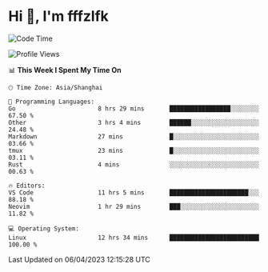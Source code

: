 # Hi 👋, I'm fffzlfk

<!--START_SECTION:waka-->
![Code Time](http://img.shields.io/badge/Code%20Time-143%20hrs%2053%20mins-blue)

![Profile Views](http://img.shields.io/badge/Profile%20Views-0-blue)

📊 **This Week I Spent My Time On** 

```text
🕑︎ Time Zone: Asia/Shanghai

💬 Programming Languages: 
Go                       8 hrs 29 mins       █████████████████░░░░░░░░   67.50 % 
Other                    3 hrs 4 mins        ██████░░░░░░░░░░░░░░░░░░░   24.48 % 
Markdown                 27 mins             █░░░░░░░░░░░░░░░░░░░░░░░░   03.66 % 
tmux                     23 mins             █░░░░░░░░░░░░░░░░░░░░░░░░   03.11 % 
Rust                     4 mins              ░░░░░░░░░░░░░░░░░░░░░░░░░   00.63 % 

🔥 Editors: 
VS Code                  11 hrs 5 mins       ██████████████████████░░░   88.18 % 
Neovim                   1 hr 29 mins        ███░░░░░░░░░░░░░░░░░░░░░░   11.82 % 

💻 Operating System: 
Linux                    12 hrs 34 mins      █████████████████████████   100.00 % 
```


 Last Updated on 06/04/2023 12:15:28 UTC
<!--END_SECTION:waka-->
